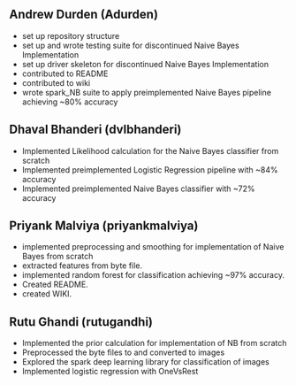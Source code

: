 ## Andrew Durden (Adurden)
 * set up repository structure
 * set up and wrote testing suite for discontinued Naive Bayes Implementation
 * set up driver skeleton for discontinued Naive Bayes Implementation
 * contributed to README
 * contributed to wiki
 * wrote spark_NB suite to apply preimplemented Naive Bayes pipeline achieving ~80% accuracy

## Dhaval Bhanderi (dvlbhanderi)
 * Implemented Likelihood calculation for the Naive Bayes classifier from scratch
 * Implemented preimplemented Logistic Regression pipeline with ~84% accuracy
 * Implemented preimplemented Naive Bayes classifier with ~72% accuracy

## Priyank Malviya (priyankmalviya)
 * implemented preprocessing and smoothing for implementation of Naive Bayes from scratch
 * extracted features from byte file.
 * implemented random forest for classification achieving ~97% accuracy.
 * Created README.
 * created WIKI.


## Rutu Ghandi (rutugandhi)
 * Implemented the prior calculation for implementation of NB from scratch
 * Preprocessed the byte files to and converted to images
 * Explored the spark deep learning library for classification of images
 * Implemented logistic regression with OneVsRest 
